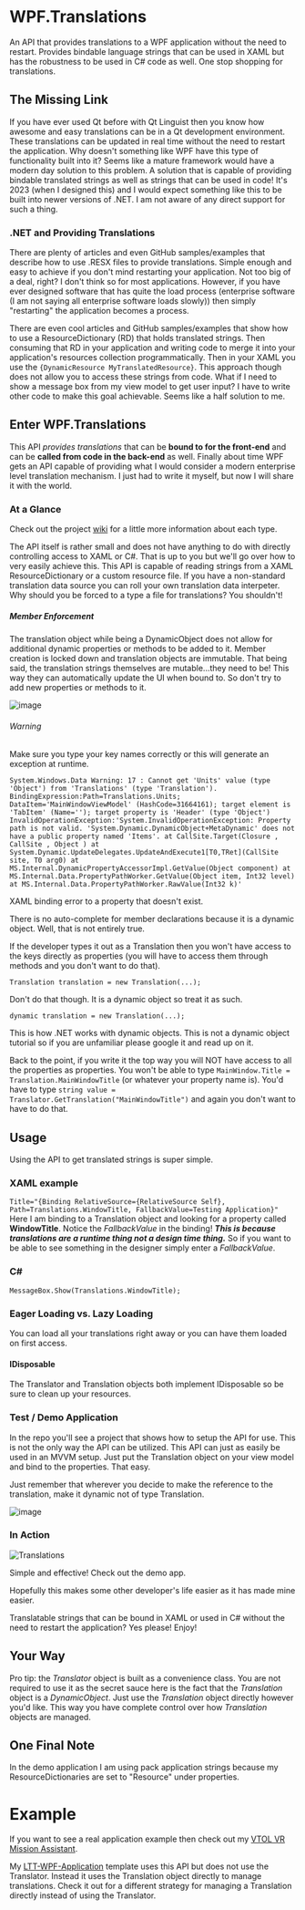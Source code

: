 # WPF.Translations
An API that provides translations to a WPF application without the need to restart. Provides bindable language strings that can be used in XAML but has the robustness to be used in C# code as well. One stop shopping for translations.

## The Missing Link
If you have ever used Qt before with Qt Linguist then you know how awesome and easy translations can be in a Qt development environment. These translations can be updated in real time without the need to restart the application. Why doesn't something like WPF have this type of functionality built into it? Seems like a mature framework would have a modern day solution to this problem. A solution that is capable of providing bindable translated strings as well as strings that can be used in code! It's 2023 (when I designed this) and I would expect something like this to be built into newer versions of .NET. I am not aware of any direct support for such a thing.

### .NET and Providing Translations
There are plenty of articles and even GitHub samples/examples that describe how to use .RESX files to provide translations. Simple enough and easy to achieve if you don't mind restarting your application. Not too big of a deal, right? I don't think so for most applications. However, if you have ever designed software that has quite the load process (enterprise software (I am not saying all enterprise software loads slowly)) then simply "restarting" the application becomes a process. 

There are even cool articles and GitHub samples/examples that show how to use a ResourceDictionary (RD) that holds translated strings. Then consuming that RD in your application and writing code to merge it into your application's resources collection programmatically. Then in your XAML you use the `{DynamicResource MyTranslatedResource}`. This approach though does not allow you to access these strings from code. What if I need to show a message box from my view model to get user input? I have to write other code to make this goal achievable. Seems like a half solution to me.

## Enter WPF.Translations
This API *provides translations* that can be **bound to for the front-end** and can be **called from code in the back-end** as well. Finally about time WPF gets an API capable of providing what I would consider a modern enterprise level translation mechanism. I just had to write it myself, but now I will share it with the world.

### At a Glance
Check out the project [wiki](https://github.com/AaronAmberman/WPF.Translations/wiki) for a little more information about each type.

The API itself is rather small and does not have anything to do with directly controlling access to XAML or C#. That is up to you but we'll go over how to very easily achieve this. This API is capable of reading strings from a XAML ResourceDictionary or a custom resource file. If you have a non-standard translation data source you can roll your own translation data interpeter. Why should you be forced to a type a file for translations? You shouldn't!

##### Member Enforcement
The translation object while being a DynamicObject does not allow for additional dynamic properties or methods to be added to it. Member creation is locked down and translation objects are immutable. That being said, the translation strings themselves are mutable...they need to be! This way they can automatically update the UI when bound to. So don't try to add new properties or methods to it.

![image](https://user-images.githubusercontent.com/23512394/219885295-ac427b0d-d77c-4ea5-b0dc-14d3c2003eb8.png)

###### Warning
Make sure you type your key names correctly or this will generate an exception at runtime. 

`
System.Windows.Data Warning: 17 : Cannot get 'Units' value (type 'Object') from 'Translations' (type 'Translation'). BindingExpression:Path=Translations.Units; DataItem='MainWindowViewModel' (HashCode=31664161); target element is 'TabItem' (Name=''); target property is 'Header' (type 'Object') InvalidOperationException:'System.InvalidOperationException: Property path is not valid. 'System.Dynamic.DynamicObject+MetaDynamic' does not have a public property named 'Items'.
   at CallSite.Target(Closure , CallSite , Object )
   at System.Dynamic.UpdateDelegates.UpdateAndExecute1[T0,TRet](CallSite site, T0 arg0)
   at MS.Internal.DynamicPropertyAccessorImpl.GetValue(Object component)
   at MS.Internal.Data.PropertyPathWorker.GetValue(Object item, Int32 level)
   at MS.Internal.Data.PropertyPathWorker.RawValue(Int32 k)'
`

XAML binding error to a property that doesn't exist.

There is no auto-complete for member declarations because it is a dynamic object. Well, that is not entirely true.

If the developer types it out as a Translation then you won't have access to the keys directly as properties (you will have to access them through methods and you don't want to do that).

`Translation translation = new Translation(...);`

Don't do that though. It is a dynamic object so treat it as such.

`dynamic translation = new Translation(...);`

This is how .NET works with dynamic objects. This is not a dynamic object tutorial so if you are unfamiliar please google it and read up on it.

Back to the point, if you write it the top way you will NOT have access to all the properties as properties. You won't be able to type `MainWindow.Title = Translation.MainWindowTitle` (or whatever your property name is). You'd have to type `string value = Translator.GetTranslation("MainWindowTitle")` and again you don't want to have to do that.

## Usage
Using the API to get translated strings is super simple.

### XAML example
`
Title="{Binding RelativeSource={RelativeSource Self}, Path=Translations.WindowTitle, FallbackValue=Testing Application}"
`
Here I am binding to a Translation object and looking for a property called **WindowTitle**. Notice the *FallbackValue* in the binding! ***This is because translations are a runtime thing not a design time thing.*** So if you want to be able to see something in the designer simply enter a *FallbackValue*.

### C#
`
MessageBox.Show(Translations.WindowTitle);
`

### Eager Loading vs. Lazy Loading
You can load all your translations right away or you can have them loaded on first access.

#### IDisposable
The Translator and Translation objects both implement IDisposable so be sure to clean up your resources.

### Test / Demo Application
In the repo you'll see a project that shows how to setup the API for use. This is not the only way the API can be utilized. This API can just as easily be used in an MVVM setup. Just put the Translation object on your view model and bind to the properties. That easy.

Just remember that wherever you decide to make the reference to the translation, make it dynamic not of type Translation.

![image](https://user-images.githubusercontent.com/23512394/219885446-95ded394-c02e-43b1-90e2-e27ab4035851.png)

### In Action
![Translations](https://user-images.githubusercontent.com/23512394/219886361-42a99bee-cd6e-4d3e-bcdd-ef0cee049248.gif)

Simple and effective! Check out the demo app.

Hopefully this makes some other developer's life easier as it has made mine easier. 

Translatable strings that can be bound in XAML or used in C# without the need to restart the application? Yes please! Enjoy!

## Your Way
Pro tip: the *Translator* object is built as a convenience class. You are not required to use it as the secret sauce here is the fact that the *Translation* object is a *DynamicObject*. Just use the *Translation* object directly however you'd like. This way you have complete control over how *Translation* objects are managed.

## One Final Note
In the demo application I am using pack application strings because my ResourceDictionaries are set to "Resource" under properties.

# Example
If you want to see a real application example then check out my [VTOL VR Mission Assistant](https://github.com/AaronAmberman/VTOLVR-MissionAssistant).

My [LTT-WPF-Application](https://github.com/AaronAmberman/LTT-WPF-Application) template uses this API but does not use the Translator. Instead it uses the Translation object directly to manage translations. Check it out for a different strategy for managing a Translation directly instead of using the Translator.
